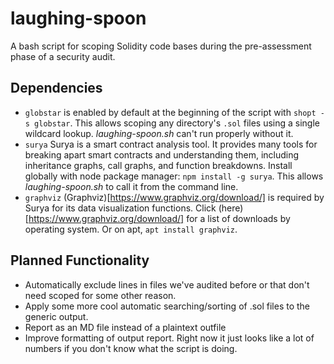 # laughing-spoon
A bash script for scoping Solidity code bases during the pre-assessment phase of a security audit. 


## Dependencies
- `globstar` is enabled by default at the beginning of the script with `shopt -s globstar`. This allows scoping any directory's `.sol` files using a single wildcard lookup. *laughing-spoon.sh* can't run properly without it.
- `surya` Surya is a smart contract analysis tool. It provides many tools for breaking apart smart contracts and understanding them, including inheritance graphs, call graphs, and function breakdowns. Install globally with node package manager: `npm install -g surya`. This allows *laughing-spoon.sh* to call it from the command line.
- `graphviz` (Graphviz)[https://www.graphviz.org/download/] is required by Surya for its data visualization functions. Click (here)[https://www.graphviz.org/download/] for a list of downloads by operating system. Or on apt, `apt install graphviz`.

## Planned Functionality

- Automatically exclude lines in files we've audited before or that don't need scoped for some other reason.
- Apply some more cool automatic searching/sorting of .sol files to the generic output.
- Report as an MD file instead of a plaintext outfile
- Improve formatting of output report. Right now it just looks like a lot of numbers if you don't know what the script is doing.

